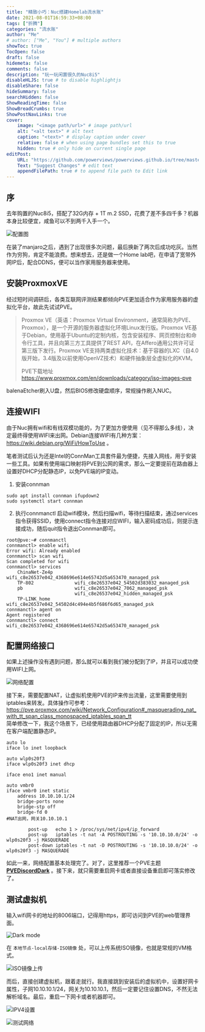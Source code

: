 ```yaml
---
title: "精致小巧：Nuc搭建Homelab流水账"
date: 2021-08-01T16:59:33+08:00
tags: ["折腾"]
categories: "流水账"
author: "Me"
# author: ["Me", "You"] # multiple authors
showToc: true
TocOpen: false
draft: false
hidemeta: false
comments: false
description: "玩一玩闲置很久的Nuc8i5"
disableHLJS: true # to disable highlightjs
disableShare: false
hideSummary: false
searchHidden: false
ShowReadingTime: false
ShowBreadCrumbs: true
ShowPostNavLinks: true
cover:
    image: "<image path/url>" # image path/url
    alt: "<alt text>" # alt text
    caption: "<text>" # display caption under cover
    relative: false # when using page bundles set this to true
    hidden: true # only hide on current single page
editPost:
    URL: "https://github.com/powerviews/powerviews.github.io/tree/master/content/"
    Text: "Suggest Changes" # edit text
    appendFilePath: true # to append file path to Edit link
---
```

## 序
去年购置的Nuc8i5，搭配了32G内存 + 1T m.2 SSD，花费了差不多四千多？机器本身比较便宜，咸鱼可以不到两千入手一个。    
  
![配置图](https://cdn.jsdelivr.net/gh/powerviews/picture@main/blog/1627809036301-1627809036294.png)  

在装了manjaro之后，遇到了出现很多次问题，最后换新了两次后成功吃灰。当然作为穷狗，肯定不能浪费。想来想去，还是做一个Home lab吧，在申请了宽带外网IP后，配合DDNS，便可以当作家用服务器来使用。

## 安装ProxmoxVE
经过短时间调研后，各类互联网评测结果都倾向PVE更加适合作为家用服务器的虚拟化平台，故此先试试PVE。  
>Proxmox VE（英语：Proxmox Virtual Environment，通常简称为PVE、Proxmox），是一个开源的服务器虚拟化环境Linux发行版。Proxmox VE基于Debian，使用基于Ubuntu的定制内核，包含安装程序、网页控制台和命令行工具，并且向第三方工具提供了REST API，在Affero通用公共许可证第三版下发行。Proxmox VE支持两类虚拟化技术：基于容器的LXC（自4.0版开始，3.4版及以前使用OpenVZ技术）和硬件抽象层全虚拟化的KVM。  
> 
> PVE下载地址  
https://www.proxmox.com/en/downloads/category/iso-images-pve

balenaEtcher刷入U盘，然后BIOS修改硬盘顺序，常规操作刷入NUC。

## 连接WIFI
由于Nuc拥有wifi和有线双模功能的，为了更加方便使用（见不得那么多线），决定最终得使用WIFI来出网。Debian连接WIFI有几种方案： https://wiki.debian.org/WiFi/HowToUse   。    
  
笔者测试后认为还是Intel的ConnMan工具套件最为便捷，先接入网线，用于安装一些工具。如果有使用端口映射将PVE到公网的需求，那么一定要提前在路由器上设置好DHCP分配静态IP，以免PVE端的IP变动。
1.  安装connman  
```
sudo apt install connman ifupdown2
sudo systemctl start connman
```

2.  执行connmanctl
启动wifi模块，然后扫描wifi，等待扫描结束，通过services指令获得SSID，使用connect指令连接对应WIFI，输入密码成功后，则提示连接成功，随后quit指令退出Connman即可。
```
root@pve:~# connmanctl
connmanctl> enable wifi
Error wifi: Already enabled
connmanctl> scan wifi
Scan completed for wifi
connmanctl> services
    ChinaNet-Ze4p        wifi_c8e26537e042_4368696e614e65742d5a653470_managed_psk
    TP-802               wifi_c8e26537e042_54502d383032_managed_psk
    pb                   wifi_c8e26537e042_7062_managed_psk
                         wifi_c8e26537e042_hidden_managed_psk
    TP-LINK_home         wifi_c8e26537e042_54502d4c494e4b5f686f6d65_managed_psk
connmanctl> agent on
Agent registered
connmanctl> connect wifi_c8e26537e042_4368696e614e65742d5a653470_managed_psk
```

## 配置网络接口
如果上述操作没有遇到问题，那么就可以看到我们被分配到了IP，并且可以成功使用WIFI上网。  
  
![网络配置](https://cdn.jsdelivr.net/gh/powerviews/picture@main/blog/1627825408811-1627825408800.png)  
  
接下来，需要配置NAT，让虚拟机使用PVE的IP来传出流量，这里需要使用到iptables来转发。具体操作可参考：
https://pve.proxmox.com/wiki/Network_Configuration#_masquerading_nat_with_tt_span_class_monospaced_iptables_span_tt  
简单修改一下，我这个场景下，已经使用路由器DHCP分配了固定的IP，所以无需在客户端配置静态IP。  
```
auto lo
iface lo inet loopback

auto wlp0s20f3
iface wlp0s20f3 inet dhcp

iface eno1 inet manual

auto vmbr0
iface vmbr0 inet static
	address 10.10.10.1/24
	bridge-ports none
	bridge-stp off
	bridge-fd 0
#NAT出网，网关10.10.10.1

        post-up   echo 1 > /proc/sys/net/ipv4/ip_forward
        post-up   iptables -t nat -A POSTROUTING -s '10.10.10.0/24' -o wlp0s20f3 -j MASQUERADE
        post-down iptables -t nat -D POSTROUTING -s '10.10.10.0/24' -o wlp0s20f3 -j MASQUERADE
```

如此一来，网络配置基本处理完了。对了，这里推荐一个PVE主题 [**PVEDiscordDark**](https://github.com/Weilbyte/PVEDiscordDark) 。接下来，就只需要重启网卡或者直接设备重启即可落实修改了。

## 测试虚拟机
输入wifi网卡的地址的8006端口，记得用https，即可访问到PVE的web管理界面。  
  
![Dark mode](https://cdn.jsdelivr.net/gh/powerviews/picture@main/blog/1627826602556-1627826602550.png)
  
在 `本地节点-local存储-ISO镜像` 处，可以上传系统ISO镜像，也就是常规的VM格式。  
  
![ISO镜像上传](https://cdn.jsdelivr.net/gh/powerviews/picture@main/blog/1627826702986-1627826702980.png)  
  
而后，直接创建虚拟机，跟着走就行。我直接跳到安装后的虚拟机中，设置好网卡属性，子网10.10.10.1/24，网关为10.10.10.1，然后一定要记住设置DNS，不然无法解析域名。最后，重启一下网卡或者机器即可。
  
![IPV4设置](https://cdn.jsdelivr.net/gh/powerviews/picture@main/blog/1627826857866-1627826857857.png)
  
![测试网络](https://cdn.jsdelivr.net/gh/powerviews/picture@main/blog/1627827003051-1627827003047.png)